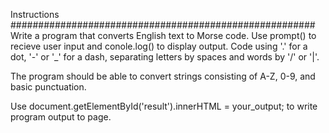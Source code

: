 Instructions
#######################################################
Write a program that converts English text to Morse code. Use prompt() to recieve user input and conole.log() to display output. Code using '.' for a dot, '-' or '_' for a dash, separating letters by spaces and words by '/' or '|'.

The program should be able to convert strings consisting of A-Z, 0-9, and basic punctuation.

Use document.getElementById('result').innerHTML = your_output; to write program output to page.